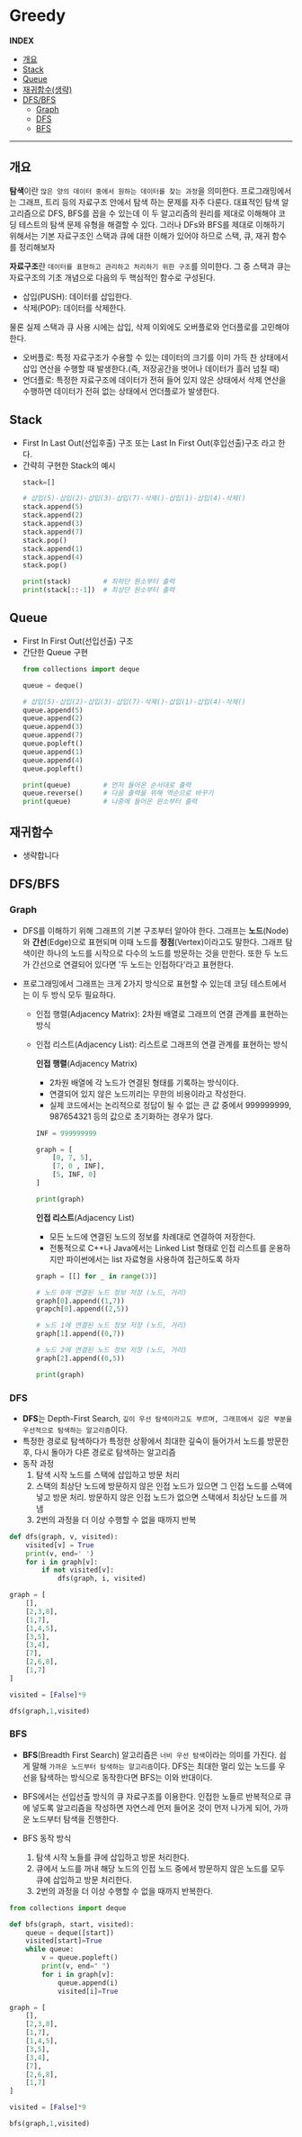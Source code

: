 # Greedy

**INDEX**
- [개요](#개요)
- [Stack](#Stack)
- [Queue](#Queue)
- [재귀함수(생략)](#재귀함수)
- [DFS/BFS](#dfsbfs)
    - [Graph](#graph)
    - [DFS](#dfs)
    - [BFS](#bfs)
---

## 개요

**탐색**이란 `많은 양의 데이터 중에서 원하는 데이터를 찾는 과정`을 의미한다. 프로그래밍에서는 그래프, 트리 등의 자료구조 안에서 탐색 하는 문제를 자주 다룬다. 대표적인 탐색 알고리즘으로 DFS, BFS를 꼽을 수 있는데 이 두 알고리즘의 원리를 제대로 이해해야 코딩 테스트의 탐색 문제 유형을 해결할 수 있다. 그러나 DFs와 BFS를 제대로 이해하기 위해서는 기본 자료구조인 스택과 큐에 대한 이해가 있어야 하므로 스택, 큐, 재귀 함수를 정리해보자

**자료구조**란 `데이터를 표현하고 관리하고 처리하기 위한 구조`를 의미한다. 그 중 스택과 큐는 자료구조의 기초 개념으로 다음의 두 핵심적인 함수로 구성된다.
- 삽입(PUSH): 데이터를 삽입한다.
- 삭제(POP): 데이터를 삭제한다.

물론 실제 스택과 큐 사용 시에는 삽입, 삭제 이외에도 오버플로와 언더플로를 고민해야 한다.
- 오버플로: 특정 자료구조가 수용할 수 있는 데이터의 크기를 이미 가득 찬 상태에서 삽입 연산을 수행할 때 발생한다.(즉, 저장공간을 벗어나 데이터가 흘러 넘칠 때)
- 언더플로: 특정한 자료구조에 데이터가 전혀 들어 있지 않은 상태에서 삭제 연산을 수행하면 데이터가 전혀 없는 상태에서 언더플로가 발생한다.

## Stack

- First In Last Out(선입후출) 구조 또는 Last In First Out(후입선출)구조 라고 한다.
- 간략히 구현한 Stack의 예시
    ```python
    stack=[]
    
    # 삽입(5)-삽입(2)-삽입(3)-삽입(7)-삭제()-삽입(1)-삽입(4)-삭제()
    stack.append(5)
    stack.append(2)
    stack.append(3)
    stack.append(7)
    stack.pop()
    stack.append(1)
    stack.append(4)
    stack.pop()

    print(stack)        # 최하단 원소부터 출력
    print(stack[::-1])  # 최상단 원소부터 출력
    ```

## Queue

- First In First Out(선입선출) 구조
- 간단한 Queue 구현
    ```python
    from collections import deque

    queue = deque()

    # 삽입(5)-삽입(2)-삽입(3)-삽입(7)-삭제()-삽입(1)-삽입(4)-삭제()
    queue.append(5)
    queue.append(2)
    queue.append(3)
    queue.append(7)
    queue.popleft()
    queue.append(1)
    queue.append(4)
    queue.popleft()

    print(queue)        # 먼저 들어온 순서대로 출력
    queue.reverse()     # 다음 출력을 위해 역순으로 바꾸기
    print(queue)        # 나중에 들어온 원소부터 출력
    ```

## 재귀함수

- 생략합니다

## DFS/BFS

### Graph

- DFS를 이해하기 위해 그래프의 기본 구조부터 알아야 한다. 그래프는 **노드**(Node)와 **간선**(Edge)으로 표현되며 이때 노드를 **정점**(Vertex)이라고도 말한다. 그래프 탐색이란 하나의 노드를 시작으로 다수의 노드를 방문하는 것을 만한다. 또한 두 노드가 간선으로 연결되어 있다면 '두 노드는 인접하다'라고 표현한다.

- 프로그래밍에서 그래프는 크게 2가지 방식으로 표현할 수 있는데 코딩 테스트에서는 이 두 방식 모두 필요하다.
    - 인접 행렬(Adjacency Matrix): 2차원 배열로 그래프의 연결 관계를 표현하는 방식
    - 인접 리스트(Adjacency List): 리스트로 그래프의 연결 관계를 표현하는 방식

        **인접 행렬**(Adjacency Matrix)
        - 2차원 배열에 각 노드가 연결된 형태를 기록하는 방식이다.
        - 연결되어 있지 않은 노드끼리는 무한의 비용이라고 작성한다.
        - 실제 코드에서는 논리적으로 정답이 될 수 없는 큰 값 중에서 999999999, 987654321 등의 값으로 초기화하는 경우가 많다.
        ```python
        INF = 999999999

        graph = [
            [0, 7, 5],
            [7, 0 , INF],
            [5, INF, 0]
        ]

        print(graph)
        ```

        **인접 리스트**(Adjacency List)
        - 모든 노드에 연결된 노드의 정보를 차례대로 연결하여 저장한다.
        - 전통적으로 C++나 Java에서는 Linked List 형태로 인접 리스트를 운용하지만 파이썬에서는 list 자료형을 사용하여 접근하도록 하자
        ```python
        graph = [[] for _ in range(3)]

        # 노드 0에 연결된 노드 정보 저장 (노드, 거리)
        graph[0].append((1,7))
        grapch[0].append((2,5))

        # 노드 1에 연결된 노드 정보 저장 (노드, 거리)
        graph[1].append((0,7))

        # 노드 2에 연결된 노드 정보 저장 (노드, 거리)
        graph[2].append((0,5))

        print(graph)
        ```
### DFS

- **DFS**는 Depth-First Search, `깊이 우선 탐색이라고도 부르며, 그래프에서 깊은 부분을 우선적으로 탐색하는 알고리즘`이다.
- 특정한 경로로 탐색하다가 특정한 상황에서 최대한 깊숙이 들어가서 노드를 방문한 후, 다시 돌아가 다른 경로로 탐색하는 알고리즘
- 동작 과정
    1. 탐색 시작 노드를 스택에 삽입하고 방문 처리
    2. 스택의 최상단 노드에 방문하지 않은 인접 노드가 있으면 그 인접 노드를 스택에 넣고 방문 처리. 방문하지 않은 인접 노드가 없으면 스택에서 최상단 노드를 꺼냄
    3. 2번의 과정을 더 이상 수행할 수 없을 때까지 반복

```python
def dfs(graph, v, visited):
    visited[v] = True
    print(v, end=' ')
    for i in graph[v]:
        if not visited[v]:
            dfs(graph, i, visited)

graph = [
    [],
    [2,3,8],
    [1,7],
    [1,4,5],
    [3,5],
    [3,4],
    [7],
    [2,6,8],
    [1,7]
]

visited = [False]*9

dfs(graph,1,visited)
```

### BFS

- **BFS**(Breadth First Search) 알고리즘은 `너비 우선 탐색`이라는 의미를 가진다. 쉽게 말해 `가까운 노드부터 탐색하는 알고리즘`이다. DFS는 최대한 멀리 있는 노드를 우선을 탐색하는 방식으로 동작한다면 BFS는 이와 반대이다.

- BFS에서는 선입선출 방식의 큐 자료구조를 이용한다. 인접한 노들르 반복적으로 큐에 넣도록 알고리즘을 작성하면 자연스레 먼저 들어온 것이 먼저 나가게 되어, 가까운 노드부터 탐색을 진행한다.

- BFS 동작 방식
    1. 탐색 시작 노들를 큐에 삽입하고 방문 처리한다.
    2. 큐에서 노드를 꺼내 해당 노드의 인접 노드 중에서 방문하지 않은 노드를 모두 큐에 삽입하고 방문 처리한다.
    3. 2번의 과정을 더 이상 수행할 수 없을 때까지 반복한다.

```python
from collections import deque

def bfs(graph, start, visited):
    queue = deque([start])
    visited[start]=True
    while queue:
        v = queue.popleft()
        print(v, end=" ")
        for i in graph[v]:
            queue.append(i)
            visited[i]=True

graph = [
    [],
    [2,3,8],
    [1,7],
    [1,4,5],
    [3,5],
    [3,4],
    [7],
    [2,6,8],
    [1,7]
]

visited = [False]*9

bfs(graph,1,visited)
```